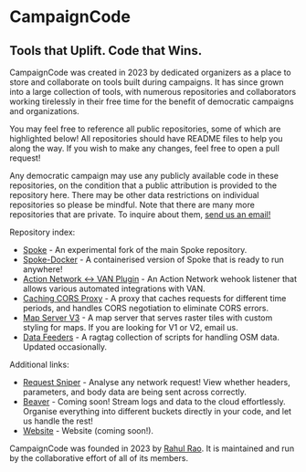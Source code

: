 # CampaignCode

## Tools that Uplift. Code that Wins.

CampaignCode was created in 2023 by dedicated organizers as a place to store and collaborate on tools built during campaigns. It has since grown into a large collection of tools, with numerous repositories and collaborators working tirelessly in their free time for the benefit of democratic campaigns and organizations.

You may feel free to reference all public repositories, some of which are highlighted below! All repositories should have README files to help you along the way. If you wish to make any changes, feel free to open a pull request!

Any democratic campaign may use any publicly available code in these repositories, on the condition that a public attribution is provided to the repository here. There may be other data restrictions on individual repositories so please be mindful. Note that there are many more repositories that are private. To inquire about them, [send us an email!](mailto:admin@campaigncode.org)

Repository index:

- [Spoke](https://github.com/campaigncode/Spoke) - An experimental fork of the main Spoke repository.
- [Spoke-Docker](https://hub.docker.com/r/rar1871/spoke) - A containerised version of Spoke that is ready to run anywhere!
- [Action Network <-> VAN Plugin](https://github.com/campaigncode/action-network-van-trigger) - An Action Network wehook listener that allows various automated integrations with VAN.
- [Caching CORS Proxy](https://github.com/campaigncode/proxy) - A proxy that caches requests for different time periods, and handles CORS negotiation to eliminate CORS errors.
- [Map Server V3](https://github.com/campaigncode/map-server-v3) - A map server that serves raster tiles with custom styling for maps. If you are looking for V1 or V2, email us.
- [Data Feeders](https://github.com/campaigncode/data-feed) - A ragtag collection of scripts for handling OSM data. Updated occasionally.

Additional links:

- [Request Sniper](https://sniper.campaigncode.org/) - Analyse any network request! View whether headers, parameters, and body data are being sent across correctly.
- [Beaver](https://beaver-logs.com/) - Coming soon! Stream logs and data to the cloud effortlessly. Organise everything into different buckets directly in your code, and let us handle the rest!
- [Website](https://campaigncode.org/) - Website (coming soon!).

CampaignCode was founded in 2023 by [Rahul Rao](https://github.com/RahulR100?tab=repositories). It is maintained and run by the collaborative effort of all of its members.
